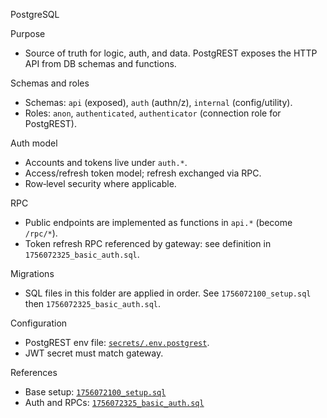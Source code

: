 PostgreSQL

Purpose

- Source of truth for logic, auth, and data. PostgREST exposes the HTTP API from DB schemas and functions.

Schemas and roles

- Schemas: `api` (exposed), `auth` (authn/z), `internal` (config/utility).
- Roles: `anon`, `authenticated`, `authenticator` (connection role for PostgREST).

Auth model

- Accounts and tokens live under `auth.*`.
- Access/refresh token model; refresh exchanged via RPC.
- Row‑level security where applicable.

RPC

- Public endpoints are implemented as functions in `api.*` (become `/rpc/*`).
- Token refresh RPC referenced by gateway: see definition in `1756072325_basic_auth.sql`.

Migrations

- SQL files in this folder are applied in order. See `1756072100_setup.sql` then `1756072325_basic_auth.sql`.

Configuration

- PostgREST env file: [`secrets/.env.postgrest`](../secrets/.env.postgrest).
- JWT secret must match gateway.

References

- Base setup: [`1756072100_setup.sql`](1756072100_setup.sql)
- Auth and RPCs: [`1756072325_basic_auth.sql`](1756072325_basic_auth.sql)

